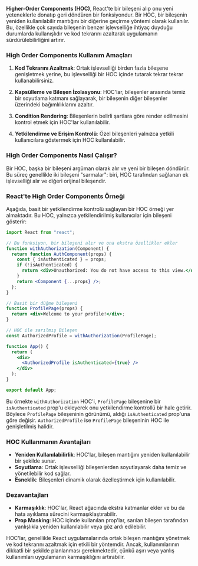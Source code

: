 **Higher-Order Components (HOC)**, React'te bir bileşeni alıp onu yeni yeteneklerle donatıp geri döndüren bir fonksiyondur. Bir HOC, bir bileşenin yeniden kullanılabilir mantığını bir diğerine geçirme yöntemi olarak kullanılır. Bu, özellikle çok sayıda bileşenin benzer işlevselliğe ihtiyaç duyduğu durumlarda kullanışlıdır ve kod tekrarını azaltarak uygulamanın sürdürülebilirliğini artırır.

### High Order Components Kullanım Amaçları

1. **Kod Tekrarını Azaltmak**: Ortak işlevselliği birden fazla bileşene genişletmek yerine, bu işlevselliği bir HOC içinde tutarak tekrar tekrar kullanabilirsiniz.
2. **Kapsülleme ve Bileşen İzolasyonu**: HOC'lar, bileşenler arasında temiz bir soyutlama katmanı sağlayarak, bir bileşenin diğer bileşenler üzerindeki bağımlılıklarını azaltır.

3. **Condition Rendering**: Bileşenlerin belirli şartlara göre render edilmesini kontrol etmek için HOC'lar kullanılabilir.

4. **Yetkilendirme ve Erişim Kontrolü**: Özel bileşenleri yalnızca yetkili kullanıcılara göstermek için HOC kullanılabilir.

### High Order Components Nasıl Çalışır?

Bir HOC, başka bir bileşeni argüman olarak alır ve yeni bir bileşen döndürür. Bu süreç genellikle iki bileşeni "sarmalar": biri, HOC tarafından sağlanan ek işlevselliği alır ve diğeri orijinal bileşendir.

### React'te High Order Components Örneği

Aşağıda, basit bir yetkilendirme kontrolü sağlayan bir HOC örneği yer almaktadır. Bu HOC, yalnızca yetkilendirilmiş kullanıcılar için bileşeni gösterir:

```jsx
import React from "react";

// Bu fonksiyon, bir bileşeni alır ve ona ekstra özellikler ekler
function withAuthorization(Component) {
  return function AuthComponent(props) {
    const { isAuthenticated } = props;
    if (!isAuthenticated) {
      return <div>Unauthorized: You do not have access to this view.</div>;
    }
    return <Component {...props} />;
  };
}

// Basit bir düğme bileşeni
function ProfilePage(props) {
  return <div>Welcome to your profile!</div>;
}

// HOC ile sarılmış Bileşen
const AuthorizedProfile = withAuthorization(ProfilePage);

function App() {
  return (
    <div>
      <AuthorizedProfile isAuthenticated={true} />
    </div>
  );
}

export default App;
```

Bu örnekte `withAuthorization` HOC'i, `ProfilePage` bileşenine bir `isAuthenticated` prop'u ekleyerek onu yetkilendirme kontrollü bir hale getirir. Böylece `ProfilePage` bileşeninin görünümü, aldığı `isAuthenticated` prop'una göre değişir. `AuthorizedProfile` ise `ProfilePage` bileşeninin HOC ile genişletilmiş halidir.

### HOC Kullanmanın Avantajları

- **Yeniden Kullanılabilirlik**: HOC'lar, bileşen mantığını yeniden kullanılabilir bir şekilde sunar.
- **Soyutlama**: Ortak işlevselliği bileşenlerden soyutlayarak daha temiz ve yönetilebilir kod sağlar.
- **Esneklik**: Bileşenleri dinamik olarak özelleştirmek için kullanılabilir.

### Dezavantajları

- **Karmaşıklık**: HOC'lar, React ağacında ekstra katmanlar ekler ve bu da hata ayıklama sürecini karmaşıklaştırabilir.
- **Prop Masking**: HOC içinde kullanılan prop'lar, sarılan bileşen tarafından yanlışlıkla yeniden kullanılabilir veya göz ardı edilebilir.

HOC'lar, genellikle React uygulamalarında ortak bileşen mantığını yönetmek ve kod tekrarını azaltmak için etkili bir yöntemdir. Ancak, kullanımlarının dikkatli bir şekilde planlanması gerekmektedir, çünkü aşırı veya yanlış kullanımları uygulamanın karmaşıklığını artırabilir.

